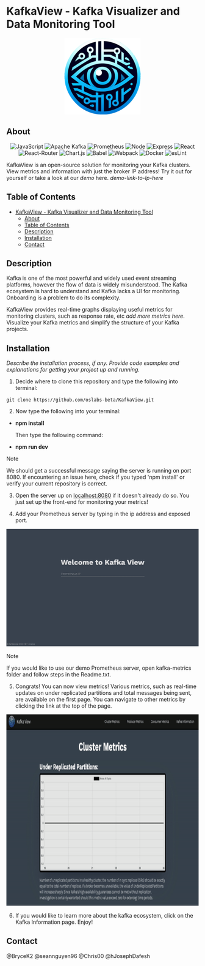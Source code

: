 # KafkaView - Kafka Visualizer and Data Monitoring Tool

<div align="center">

  <img src="./src/assets/kafkalogofinal.png" width="200" height="200">

</div>

## About

<div align='center'>

![JavaScript](https://img.shields.io/badge/JavaScript-323330?style=for-the-badge&logo=javascript&logoColor=F7DF1E)
![Apache Kafka](https://img.shields.io/badge/apache%20kafka-%2320232a.svg?style=for-the-badge&logo=apachekafka&logoColor=white)
![Prometheus](https://img.shields.io/badge/Prometheus-E7532D?style=for-the-badge&logo=prometheus&logoColor=white)
![Node](https://img.shields.io/badge/-node-339933?style=for-the-badge&logo=node.js&logoColor=white)
![Express](https://img.shields.io/badge/express-%23404d59.svg?style=for-the-badge&logo=express&logoColor=%2361DAFB)
![React](https://img.shields.io/badge/react-%2320232a.svg?style=for-the-badge&logo=react&logoColor=%2361DAFB)
![React-Router](https://img.shields.io/badge/React_Router-CA4245?style=for-the-badge&logo=react-router&logoColor=white)
![Chart.js](https://img.shields.io/badge/Chart%20js-FF6384?style=for-the-badge&logo=chartdotjs&logoColor=white)
![Babel](https://img.shields.io/badge/Babel-F9DC3E?style=for-the-badge&logo=babel&logoColor=white)
![Webpack](https://img.shields.io/badge/Webpack-8DD6F9?style=for-the-badge&logo=Webpack&logoColor=white)
![Docker](https://img.shields.io/badge/Docker-2CA5E0?style=for-the-badge&logo=docker&logoColor=white)
![esLint](https://img.shields.io/badge/eslint-3A33D1?style=for-the-badge&logo=eslint&logoColor=white)

</div>

KafkaView is an open-source solution for monitoring your Kafka clusters. View metrics and information with just the broker IP address! Try it out for yourself or take a look at our *demo*  here. *demo-link-to-lp-here*

## Table of Contents

- [KafkaView - Kafka Visualizer and Data Monitoring Tool](#kafkaview---kafka-visualizer-and-data-monitoring-tool)
  - [About](#about)
  - [Table of Contents](#table-of-contents)
  - [Description](#description)
  - [Installation](#installation)
  - [Contact](#contact)

## Description

Kafka is one of the most powerful and widely used event streaming platforms, however the flow of data is widely misunderstood. The Kafka ecosystem is hard to understand and Kafka lacks a UI for monitoring. Onboarding is a problem to do its complexity.

KafkaView provides real-time graphs displaying useful metrics for monitoring clusters, such as response rate, etc *add more metrics here*. Visualize your Kafka metrics and simplify the structure of your Kafka projects.

## Installation

*Describe the installation process, if any. Provide code examples and explanations for getting your project up and running.*

1. Decide where to clone this repository and type the following into terminal:

```
git clone https://github.com/oslabs-beta/KafkaView.git
```

2. Now type the following into your terminal:

- **npm install**

  Then type the following command:
- **npm run dev**

> [!NOTE]
> We should get a successful message saying the server is running on port 8080. If encountering an issue here, check if you typed 'npm install' or verify your current repository is correct.

3. Open the server up on [localhost:8080](locahost:8080) if it doesn't already do so. You just set up the front-end for monitoring your metrics!

4. Add your Prometheus server by typing in the ip address and exposed port. 

![Alt Text](src/assets/login.gif)

> [!NOTE]
> If you would like to use our demo Prometheus server, open kafka-metrics folder and follow steps in the Readme.txt.

5. Congrats! You can now view metrics! Various metrics, such as real-time updates on under replicated partitions and total messages being sent, are available on the first page. You can navigate to other metrics by clicking the link at the top of the page. 

<img src="src/assets/producerMetrics.gif" width="1000" height="500"/>

6. If you would like to learn more about the kafka ecosystem, click on the Kafka Information page. Enjoy!

## Contact

@BryceK2
@seannguyen96
@Chris00
@hJosephDafesh
